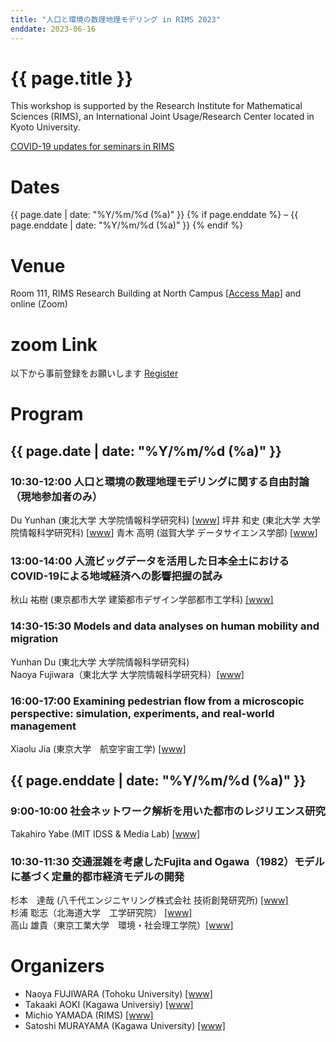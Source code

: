 ```yaml
---
title: "人口と環境の数理地理モデリング in RIMS 2023"
enddate: 2023-06-16
---
```


# {{ page.title }}


This workshop is supported by the Research Institute for Mathematical Sciences (RIMS), an International Joint Usage/Research Center located in Kyoto University.

[COVID-19 updates for seminars in RIMS](https://www.kurims.kyoto-u.ac.jp/kyoten/ja/covid-19.html)


# Dates
{{ page.date | date: "%Y/%m/%d (%a)" }} {% if page.enddate %} &ndash; {{ page.enddate | date: "%Y/%m/%d (%a)"  }} {% endif %}

# Venue
Room 111, RIMS Research Building at North Campus [[Access Map](https://www.kurims.kyoto-u.ac.jp/kyoten/en/access.html)]
and online (Zoom) 

# zoom Link
以下から事前登録をお願いします [Register](https://zoom.us/meeting/register/tJEldeirpzovGNJ_pJ_o7DjFBefVHr43WtSJ)

# Program
## {{ page.date | date: "%Y/%m/%d (%a)" }}

### 10:30-12:00 人口と環境の数理地理モデリングに関する自由討論（現地参加者のみ）
Du Yunhan (東北大学 大学院情報科学研究科)  [<a href="http://www.se.is.tohoku.ac.jp/index.html">www</a>]
坪井 和史 (東北大学 大学院情報科学研究科)  [<a href="http://www.se.is.tohoku.ac.jp/index.html">www</a>]
青木 高明 (滋賀大学 データサイエンス学部) [<a href="http://www.ed.kagawa-u.ac.jp/~aoki/">www</a>]


### 13:00-14:00 人流ビッグデータを活用した日本全土におけるCOVID-19による地域経済への影響把握の試み
秋山 祐樹 (東京都市大学 建築都市デザイン学部都市工学科) [[www]](https://akiyama-lab.jp/yuki/)

### 14:30-15:30 Models and data analyses on human mobility and migration
Yunhan Du (東北大学 大学院情報科学研究科) <br>
Naoya Fujiwara（東北大学 大学院情報科学研究科）[[www]](https://www.is.tohoku.ac.jp/jp/laboratory/list_dept/c10.html)

### 16:00-17:00 Examining pedestrian flow from a microscopic perspective: simulation, experiments, and real-world management
Xiaolu Jia (東京大学　航空宇宙工学) [[www]](http://park.itc.u-tokyo.ac.jp/tknishi/)

## {{ page.enddate | date: "%Y/%m/%d (%a)" }}
### 9:00-10:00 社会ネットワーク解析を用いた都市のレジリエンス研究
Takahiro Yabe (MIT IDSS & Media Lab) [[www]](https://www.takayabe.net/)

### 10:30-11:30 交通混雑を考慮したFujita and Ogawa（1982）モデルに基づく定量的都市経済モデルの開発
杉本　達哉 (八千代エンジニヤリング株式会社 技術創発研究所) [[www]](https://www.yachiyo-eng.co.jp/riips/)<br>
杉浦 聡志（北海道大学　工学研究院） [[www]](https://researchmap.jp/kendge)<br>
高山 雄貴（東京工業大学　環境・社会理工学院）[[www]](https://sites.google.com/view/ytakayama/home)


# Organizers
- Naoya FUJIWARA (Tohoku University) [[www]](https://www.is.tohoku.ac.jp/jp/laboratory/list_dept/c10.html)
- Takaaki AOKI (Kagawa Universiy) [[www]](http://www.ed.kagawa-u.ac.jp/~aoki/)
- Michio YAMADA (RIMS) [[www]](http://www.kurims.kyoto-u.ac.jp/en/list/YAMADA,%20Michio.html)
- Satoshi MURAYAMA (Kagawa University) [[www]](http://researchmap.jp/read0188434/?lang=en)


<!-- 
# Group Photos
![groupphoto]({{ site.baseurl }}/assets/groupphoto-2022.jpg) 
-->
